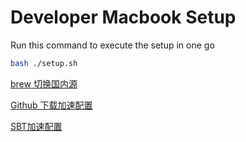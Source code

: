 # Developer Macbook Setup

Run this command to execute the setup in one go
```bash
bash ./setup.sh
```

[brew 切换国内源](doc/homebrew_switch_to_internal.md)

[Github 下载加速配置](doc/mac_github_hosts.md)

[SBT加速配置](doc/sbt_setup.md)

